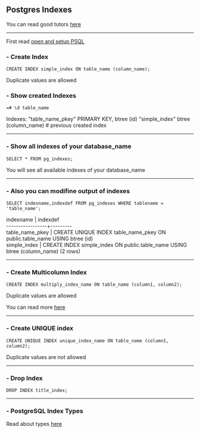 ## Postgres Indexes

You can read good tutors [here](https://www.postgresqltutorial.com/postgresql-indexes/)

---

First read [open and setup PSQL](https://github.com/alexyndr/alexyndr.github.io/blob/master/postgres-cheatsheet.md)

### - Create Index

`CREATE INDEX simple_index ON table_name (column_name);`

Duplicate values are allowed

### - Show created Indexes

`=# \d table_name`

Indexes:
    "table_name_pkey" PRIMARY KEY, btree (id)
    "simple_index" btree (column_name)  # previous created index

---

### - Show all indexes of your database_name

`SELECT * FROM pg_indexes;`

You will see all available indexes of your database_name

---

### - Also you can modifine output of indexes

`SELECT indexname,indexdef FROM pg_indexes WHERE tablename = 'table_name';`

 indexname       | indexdef   
-----------------+---------  
 table_name_pkey | CREATE UNIQUE INDEX table_name_pkey ON public.table_name USING btree (id)  
 simple_index    | CREATE INDEX simple_index ON public.table_name USING btree (column_name)
(2 rows)

---

### - Create Multicolumn Index

`CREATE INDEX multiply_index_name ON table_name (column1, column2);`

Duplicate values are allowed

You can read more [here](https://www.postgresqltutorial.com/postgresql-indexes/postgresql-multicolumn-indexes/)

---

### - Create UNIQUE index

`CREATE UNIQUE INDEX unique_index_name ON table_name (column1, column2);`

Duplicate values are not allowed

---

### - Drop Index

`DROP INDEX title_index;`

---

### - PostgreSQL Index Types

Read about types [here](https://www.postgresqltutorial.com/postgresql-indexes/postgresql-index-types/)
